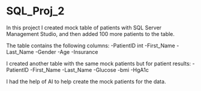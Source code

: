 # SQL_Proj_2

In this project I created mock table of patients with SQL Server Management Studio, and then added 100 more patients to the table.

The table contains the following columns:
-PatientID int
-First_Name 
-Last_Name
-Gender
-Age
-Insurance

I created another table with the same mock patients but for patient results:
-PatientID
-First_Name
-Last_Name
-Glucose
-bmi
-HgA1c

I had the help of AI to help create the mock patients for the data.
